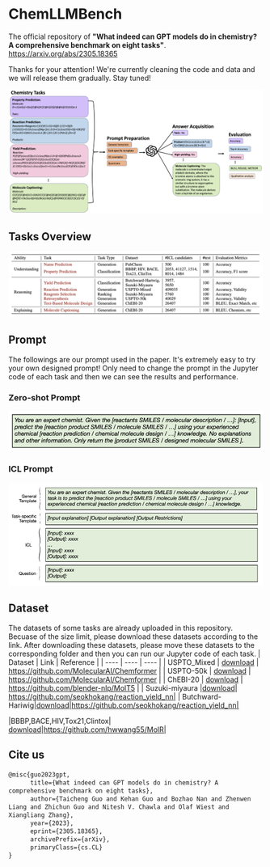 # ChemLLMBench

The official repository of **"What indeed can GPT models do in chemistry? A comprehensive benchmark on eight tasks"**. https://arxiv.org/abs/2305.18365 

Thanks for your attention! We're currently cleaning the code and data and we will release them gradually. Stay tuned!


![frame](draft_frame3.png)


## Tasks Overview
![Task_overview](task_overview.png)



## Prompt
The followings are our prompt used in the paper. It's extremely easy to try your own designed prompt! Only need to change the prompt in the Jupyter code of each task and then we can see the results and performance.
### Zero-shot Prompt 
![zero_prompt](zero_shot.png)


### ICL Prompt
![ICL](icl.png)


## Dataset
The datasets of some tasks are already uploaded in this repository.
Becuase of the size limit, please download these datasets according to the link. After downloading these datasets, please move these datasets to the corresponding folder and then you can run our Jupyter code of each task.
| Dataset  | Link  |  Reference | 
|  ----  | ----  |  ----  |
| USPTO_Mixed  | [download](https://az.app.box.com/s/7eci3nd9vy0xplqniitpk02rbg9q2zcq/folder/144882141119) |  https://github.com/MolecularAI/Chemformer     | 
| USPTO-50k  | [download](https://az.app.box.com/s/7eci3nd9vy0xplqniitpk02rbg9q2zcq/folder/144882141119) |  https://github.com/MolecularAI/Chemformer     |
| ChEBI-20   | [download](https://github.com/blender-nlp/MolT5/tree/main/ChEBI-20_data)  |   https://github.com/blender-nlp/MolT5   |
| Suzuki-miyaura |[download](https://github.com/seokhokang/reaction_yield_nn/blob/main/data/dataset_2_0.npz)| https://github.com/seokhokang/reaction_yield_nn|
| Butchward-Hariwig|[download](https://github.com/seokhokang/reaction_yield_nn/blob/main/data/dataset_1_0.npz)|https://github.com/seokhokang/reaction_yield_nn|

|BBBP,BACE,HIV,Tox21,Clintox| [download](https://github.com/hwwang55/MolR/tree/master/data)|https://github.com/hwwang55/MolR|


## Cite us 
```text
@misc{guo2023gpt,
      title={What indeed can GPT models do in chemistry? A comprehensive benchmark on eight tasks}, 
      author={Taicheng Guo and Kehan Guo and Bozhao Nan and Zhenwen Liang and Zhichun Guo and Nitesh V. Chawla and Olaf Wiest and Xiangliang Zhang},
      year={2023},
      eprint={2305.18365},
      archivePrefix={arXiv},
      primaryClass={cs.CL}
}
```



